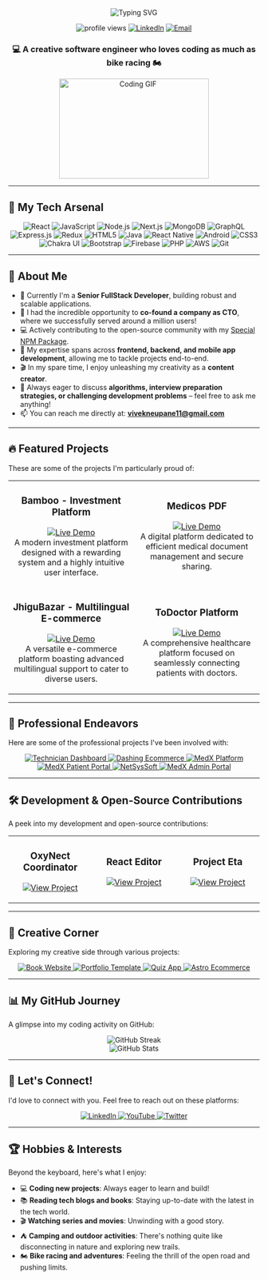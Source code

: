 <div align="center">
  <img src="https://readme-typing-svg.herokuapp.com?font=Fira+Code&size=27&duration=3000&pause=1000&color=2196F3&center=true&vCenter=true&width=435&lines=Hi+👋,+I'm+Vivek+Neupane;Senior+FullStack+Developer;5%2B+Years+of+Experience" alt="Typing SVG" />
  
  <p align="center">
    <img src="https://komarev.com/ghpvc/?username=vivekneupane11&label=Profile%20views&color=0e75b6&style=flat" alt="profile views" />
    <a href="https://www.linkedin.com/in/vivek-neupane-b99259194/" target="_blank"><img src="https://img.shields.io/badge/LinkedIn-Connect-blue?style=flat&logo=linkedin" alt="LinkedIn" /></a>
    <a href="mailto:vivekneupane11@gmail.com"><img src="https://img.shields.io/badge/Email-Contact-red?style=flat&logo=gmail" alt="Email" /></a>
  </p>
</div>

<h3 align="center">💻 A creative software engineer who loves coding as much as bike racing 🏍️</h3>

<div align="center">
  <img src="https://media.giphy.com/media/qgQUggAC3Pfv687qPC/giphy.gif" width="300" height="200" alt="Coding GIF" />
</div>

---

## 🚀 My Tech Arsenal

<div align="center">
  
  ![React](https://img.shields.io/badge/React-20232A?style=for-the-badge&logo=react&logoColor=61DAFB)
  ![JavaScript](https://img.shields.io/badge/JavaScript-F7DF1E?style=for-the-badge&logo=javascript&logoColor=black)
  ![Node.js](https://img.shields.io/badge/Node.js-43853D?style=for-the-badge&logo=node-dot-js&logoColor=white)
  ![Next.js](https://img.shields.io/badge/Next.js-000000?style=for-the-badge&logo=nextdotjs&logoColor=white)
  ![MongoDB](https://img.shields.io/badge/MongoDB-47A248?style=for-the-badge&logo=mongodb&logoColor=white)
  ![GraphQL](https://img.shields.io/badge/GraphQL-E10098?style=for-the-badge&logo=graphql&logoColor=white)
  ![Express.js](https://img.shields.io/badge/Express.js-000000?style=for-the-badge&logo=express&logoColor=white)
  ![Redux](https://img.shields.io/badge/Redux-764ABC?style=for-the-badge&logo=redux&logoColor=white)
  ![HTML5](https://img.shields.io/badge/HTML5-E34F26?style=for-the-badge&logo=html5&logoColor=white)
  ![Java](https://img.shields.io/badge/Java-ED8B00?style=for-the-badge&logo=java&logoColor=white)
  ![React Native](https://img.shields.io/badge/React%20Native-20232A?style=for-the-badge&logo=react&logoColor=61DAFB)
  ![Android](https://img.shields.io/badge/Android-3DDC84?style=for-the-badge&logo=android&logoColor=white)
  ![CSS3](https://img.shields.io/badge/CSS3-1572B6?style=for-the-badge&logo=css3&logoColor=white)
  ![Chakra UI](https://img.shields.io/badge/Chakra%20UI-319795?style=for-the-badge&logo=chakraui&logoColor=white)
  ![Bootstrap](https://img.shields.io/badge/Bootstrap-563D7C?style=for-the-badge&logo=bootstrap&logoColor=white)
  ![Firebase](https://img.shields.io/badge/Firebase-FFCA28?style=for-the-badge&logo=firebase&logoColor=white)
  ![PHP](https://img.shields.io/badge/PHP-777BB4?style=for-the-badge&logo=php&logoColor=white)
  ![AWS](https://img.shields.io/badge/AWS-232F3E?style=for-the-badge&logo=amazonaws&logoColor=white)
  ![Git](https://img.shields.io/badge/GIT-E44C30?style=for-the-badge&logo=git&logoColor=white)
  
</div>

---

## 🌟 About Me

- 🏢 Currently I'm a **Senior FullStack Developer**, building robust and scalable applications.
- 🚀 I had the incredible opportunity to **co-found a company as CTO**, where we successfully served around a million users!
- 💻 Actively contributing to the open-source community with my [Special NPM Package](https://github.com/vivekneupane11/reactjs-editor).
- 📱 My expertise spans across **frontend, backend, and mobile app development**, allowing me to tackle projects end-to-end.
- 🎬 In my spare time, I enjoy unleashing my creativity as a **content creator**.
- 🧠 Always eager to discuss **algorithms, interview preparation strategies, or challenging development problems** – feel free to ask me anything!
- 📫 You can reach me directly at: **vivekneupane11@gmail.com**

---

## 🔥 Featured Projects

These are some of the projects I'm particularly proud of:

<div align="center">
  <table>
    <tr>
      <td width="50%">
        <h3 align="center">Bamboo - Investment Platform</h3>
        <p align="center">
          <a href="https://www.getbamboo.io/" target="_blank">
            <img src="https://img.shields.io/badge/LIVE-Demo-success?style=for-the-badge" alt="Live Demo"/>
          </a>
          <br/>
          <span>A modern investment platform designed with a rewarding system and a highly intuitive user interface.</span>
        </p>
      </td>
      <td width="50%">
        <h3 align="center">Medicos PDF</h3>
        <p align="center">
          <a href="https://medicos-pdf-qr72.vercel.app/" target="_blank">
            <img src="https://img.shields.io/badge/LIVE-Demo-success?style=for-the-badge" alt="Live Demo"/>
          </a>
          <br/>
          <span>A digital platform dedicated to efficient medical document management and secure sharing.</span>
        </p>
      </td>
    </tr>
    <tr>
      <td width="50%">
        <h3 align="center">JhiguBazar - Multilingual E-commerce</h3>
        <p align="center">
          <a href="https://www.jhigubazar.com/session/language" target="_blank">
            <img src="https://img.shields.io/badge/LIVE-Demo-success?style=for-the-badge" alt="Live Demo"/>
          </a>
          <br/>
          <span>A versatile e-commerce platform boasting advanced multilingual support to cater to diverse users.</span>
        </p>
      </td>
      <td width="50%">
        <h3 align="center">ToDoctor Platform</h3>
        <p align="center">
          <a href="https://todoctor-plateforme-final.vercel.app/" target="_blank">
            <img src="https://img.shields.io/badge/LIVE-Demo-success?style=for-the-badge" alt="Live Demo"/>
          </a>
          <br/>
          <span>A comprehensive healthcare platform focused on seamlessly connecting patients with doctors.</span>
        </p>
      </td>
    </tr>
  </table>
</div>

---

## 💼 Professional Endeavors

Here are some of the professional projects I've been involved with:

<div align="center">
  <a href="https://project-3-ebon-eta.vercel.app/technician/dashboard" target="_blank">
    <img src="https://img.shields.io/badge/Technician%20Dashboard-4285F4?style=for-the-badge" alt="Technician Dashboard"/>
  </a>
  <a href="https://dashingecommerce.vercel.app/" target="_blank">
    <img src="https://img.shields.io/badge/Dashing%20Ecommerce-FF5722?style=for-the-badge" alt="Dashing Ecommerce"/>
  </a>
  <a href="https://med-x-orpin.vercel.app" target="_blank">
    <img src="https://img.shields.io/badge/MedX%20Platform-00C853?style=for-the-badge" alt="MedX Platform"/>
  </a>
  <a href="https://medx-patirnce.vercel.app/" target="_blank">
    <img src="https://img.shields.io/badge/MedX%20Patient%20Portal-0097A7?style=for-the-badge" alt="MedX Patient Portal"/>
  </a>
  <a href="https://netsyssoft-main-lvsxo9rgr-vivekneupane11.vercel.app/" target="_blank">
    <img src="https://img.shields.io/badge/NetSysSoft-673AB7?style=for-the-badge" alt="NetSysSoft"/>
  </a>
  <a href="https://medx-patience-admin.vercel.app/onboarding" target="_blank">
    <img src="https://img.shields.io/badge/MedX%20Admin%20Portal-D32F2F?style=for-the-badge" alt="MedX Admin Portal"/>
  </a>
</div>

---

## 🛠️ Development & Open-Source Contributions

A peek into my development and open-source contributions:

<div align="center">
  <table>
    <tr>
      <td width="33%">
        <h3 align="center">OxyNect Coordinator</h3>
        <p align="center">
          <a href="https://oxy-nect-coordinateur-v412.vercel.app/" target="_blank">
            <img src="https://img.shields.io/badge/View-Project-blue?style=for-the-badge" alt="View Project"/>
          </a>
        </p>
      </td>
      <td width="33%">
        <h3 align="center">React Editor</h3>
        <p align="center">
          <a href="https://editor-in-react.vercel.app/" target="_blank">
            <img src="https://img.shields.io/badge/View-Project-blue?style=for-the-badge" alt="View Project"/>
          </a>
        </p>
      </td>
      <td width="33%">
        <h3 align="center">Project Eta</h3>
        <p align="center">
          <a href="https://project-eta-six-61.vercel.app/" target="_blank">
            <img src="https://img.shields.io/badge/View-Project-blue?style=for-the-badge" alt="View Project"/>
          </a>
        </p>
      </td>
    </tr>
  </table>
</div>

---

## 🎨 Creative Corner

Exploring my creative side through various projects:

<div align="center">
  <a href="https://book-website-nextjs-nu55nd640-vivekneupane11s-projects.vercel.app/" target="_blank">
    <img src="https://img.shields.io/badge/Book%20Website-3F51B5?style=for-the-badge&logoColor=white" alt="Book Website"/>
  </a>
  <a href="https://portfolio-seven-phi-43.vercel.app/" target="_blank">
    <img src="https://img.shields.io/badge/Portfolio%20Template-009688?style=for-the-badge&logoColor=white" alt="Portfolio Template"/>
  </a>
  <a href="https://quiz-39qp40drv-vivekneupane11s-projects.vercel.app/" target="_blank">
    <img src="https://img.shields.io/badge/Quiz%20App-FFC107?style=for-the-badge&logoColor=black" alt="Quiz App"/>
  </a>
  <a href="https://ecommerce-astro-ten.vercel.app/" target="_blank">
    <img src="https://img.shields.io/badge/Astro%20Ecommerce-7E57C2?style=for-the-badge&logoColor=white" alt="Astro Ecommerce"/>
  </a>
</div>

---

## 📊 My GitHub Journey

A glimpse into my coding activity on GitHub:

<div align="center">
  <img src="https://github-readme-streak-stats.herokuapp.com/?user=vivekneupane11&theme=tokyonight" alt="GitHub Streak" />
  <br/>
  <img src="https://github-readme-stats.vercel.app/api?username=vivekneupane11&show_icons=true&theme=tokyonight" alt="GitHub Stats" />
</div>

---

## 🔗 Let's Connect!

I'd love to connect with you. Feel free to reach out on these platforms:

<div align="center">
  <a href="https://www.linkedin.com/in/vivek-neupane-b99259194/" target="_blank">
    <img src="https://img.shields.io/badge/LinkedIn-0077B5?style=for-the-badge&logo=linkedin&logoColor=white" alt="LinkedIn" />
  </a>
  <a href="https://youtube.com/0" target="_blank">
    <img src="https://img.shields.io/badge/YouTube-FF0000?style=for-the-badge&logo=youtube&logoColor=white" alt="YouTube" />
  </a>
  <a href="https://twitter.com" target="_blank">
    <img src="https://img.shields.io/badge/Twitter-1DA1F2?style=for-the-badge&logo=twitter&logoColor=white" alt="Twitter" />
  </a>
</div>

---

## 🏆 Hobbies & Interests

Beyond the keyboard, here's what I enjoy:

- 💻 **Coding new projects**: Always eager to learn and build!
- 📚 **Reading tech blogs and books**: Staying up-to-date with the latest in the tech world.
- 🎬 **Watching series and movies**: Unwinding with a good story.
- ⛺ **Camping and outdoor activities**: There's nothing quite like disconnecting in nature and exploring new trails.
- 🏍️ **Bike racing and adventures**: Feeling the thrill of the open road and pushing limits.
